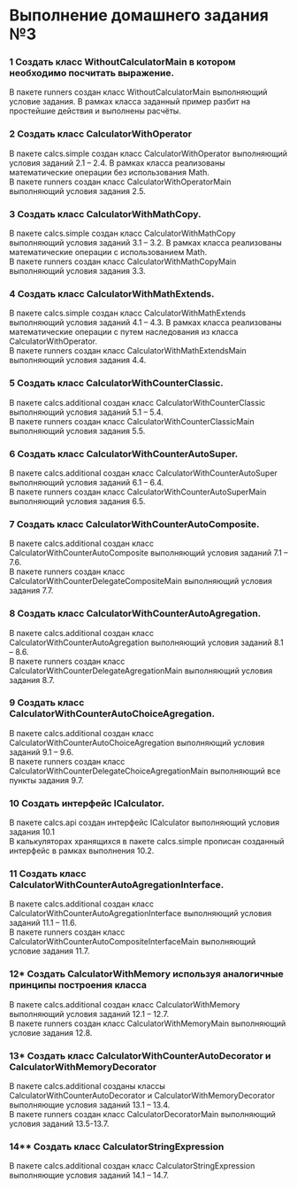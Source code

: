 # Выполнение домашнего задания №3

### 1 Создать класс WithoutCalculatorMain в котором необходимо посчитать выражение.
В пакете runners создан класс WithoutCalculatorMain выполняющий условие задания. В рамках класса заданный пример разбит на простейшие действия и выполнены расчёты.

### 2 Создать класс CalculatorWithOperator
В пакете calcs.simple создан класс CalculatorWithOperator выполняющий условия заданий 2.1 – 2.4. В рамках класса реализованы математические операции без использования Math. \
В пакете runners создан класс CalculatorWithOperatorMain выполняющий условия задания 2.5.

### 3 Создать класс CalculatorWithMathCopy.
В пакете calcs.simple создан класс CalculatorWithMathCopy выполняющий условия заданий 3.1 – 3.2. В рамках класса реализованы математические операции с использованием Math. \
В пакете runners создан класс CalculatorWithMathCopyMain выполняющий условия задания 3.3.

### 4 Создать класс CalculatorWithMathExtends.
В пакете calcs.simple создан класс CalculatorWithMathExtends выполняющий условия заданий 4.1 – 4.3. В рамках класса реализованы математические операции с путем наследования из класса CalculatorWithOperator. \
В пакете runners создан класс CalculatorWithMathExtendsMain выполняющий условия задания 4.4.

### 5 Создать класс CalculatorWithCounterClassic.
В пакете calcs.additional создан класс CalculatorWithCounterClassic выполняющий условия заданий 5.1 – 5.4. \
В пакете runners создан класс CalculatorWithCounterClassicMain выполняющий условия задания 5.5.

### 6 Создать класс CalculatorWithCounterAutoSuper.
В пакете calcs.additional создан класс CalculatorWithCounterAutoSuper выполняющий условия заданий 6.1 – 6.4. \
В пакете runners создан класс CalculatorWithCounterAutoSuperMain
выполняющий условия задания 6.5.

### 7 Создать класс CalculatorWithCounterAutoComposite.
В пакете calcs.additional создан класс CalculatorWithCounterAutoComposite выполняющий условия заданий 7.1 – 7.6. \
В пакете runners создан класс CalculatorWithCounterDelegateCompositeMain
выполняющий условия задания 7.7.

### 8 Создать класс CalculatorWithCounterAutoAgregation.
В пакете calcs.additional создан класс CalculatorWithCounterAutoAgregation выполняющий условия заданий 8.1 – 8.6. \
В пакете runners создан класс CalculatorWithCounterDelegateAgregationMain
выполняющий условия задания 8.7.

### 9 Создать класс CalculatorWithCounterAutoChoiceAgregation.
В пакете calcs.additional создан класс CalculatorWithCounterAutoChoiceAgregation выполняющий условия заданий 9.1 – 9.6. \
В пакете runners создан класс CalculatorWithCounterDelegateChoiceAgregationMain выполняющий все пункты задания 9.7.
### 10 Создать интерфейс ICalculator.
В пакете calcs.api создан интерфейс ICalculator выполняющий условия задания 10.1 \
В калькуляторах хранящихся в пакете calcs.simple прописан созданный интерфейс в рамках выполнения 10.2.

### 11 Создать класс CalculatorWithCounterAutoAgregationInterface.
В пакете calcs.additional создан класс CalculatorWithCounterAutoAgregationInterface выполняющий условия заданий 11.1 – 11.6. \
В пакете runners создан класс CalculatorWithCounterAutoCompositeInterfaceMain
выполняющий условие задания 11.7.


### 12* Создать CalculatorWithMemory используя аналогичные принципы построения класса
В пакете calcs.additional создан класс CalculatorWithMemory выполняющий условия заданий 12.1 – 12.7. \
В пакете runners создан класс CalculatorWithMemoryMain выполняющий условие задания 12.8.

### 13* Создать класс CalculatorWithCounterAutoDecorator и CalculatorWithMemoryDecorator
В пакете calcs.additional созданы классы CalculatorWithCounterAutoDecorator и CalculatorWithMemoryDecorator выполняющие условия заданий 13.1 – 13.4. \
В пакете runners создан класс CalculatorDecoratorMain выполняющий условия заданий 13.5-13.7.

### 14** Создать класс CalculatorStringExpression
В пакете calcs.additional создан класс CalculatorStringExpression
выполняющие условия заданий 14.1 – 14.7.
